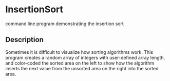 # InsertionSort
command line program demonstrating the insertion sort

## Description
Sometimes it is difficult to visualize how sorting algorithms work. This program creates a random array of integers with user-defined array length, and color-coded the sorted area on the left to show how the algorithm inserts the next value from the unsorted area on the right into the sorted area.

